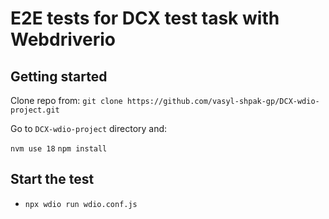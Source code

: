 # E2E tests for DCX test task with Webdriverio

## Getting started
Clone repo from:
``git clone https://github.com/vasyl-shpak-gp/DCX-wdio-project.git ``

Go to ``DCX-wdio-project`` directory and:

 `nvm use 18`
 `npm install`
 
## Start the test
- ``npx wdio run wdio.conf.js ``
